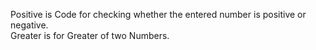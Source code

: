 Positive is Code for checking whether the entered number is positive or negative.  
Greater is for Greater of two Numbers.
